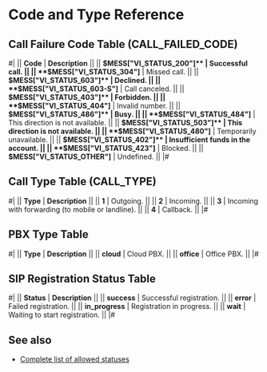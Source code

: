 # Code and Type Reference

## Call Failure Code Table (CALL_FAILED_CODE)

#|
|| **Code** | **Description** ||
|| **$MESS["VI_STATUS_200"]**
| Successful call. ||
|| **$MESS["VI_STATUS_304"]**
| Missed call. ||
|| **$MESS["VI_STATUS_603"]**
| Declined. ||
|| **$MESS["VI_STATUS_603-S"]**
| Call canceled. ||
|| **$MESS["VI_STATUS_403"]**
| Forbidden. ||
|| **$MESS["VI_STATUS_404"]**
| Invalid number. ||
|| **$MESS["VI_STATUS_486"]**
| Busy. ||
|| **$MESS["VI_STATUS_484"]**
| This direction is not available. ||
|| **$MESS["VI_STATUS_503"]**
| This direction is not available. ||
|| **$MESS["VI_STATUS_480"]**
| Temporarily unavailable. ||
|| **$MESS["VI_STATUS_402"]**
| Insufficient funds in the account. ||
|| **$MESS["VI_STATUS_423"]**
| Blocked. ||
|| **$MESS["VI_STATUS_OTHER"]**
| Undefined. ||
|#

## Call Type Table (CALL_TYPE)

#|
|| **Type** | **Description** ||
|| **1**
| Outgoing. ||
|| **2**
| Incoming. ||
|| **3**
| Incoming with forwarding (to mobile or landline). ||
|| **4**
| Callback. ||
|#

## PBX Type Table

#|
|| **Type** | **Description** ||
|| **cloud**
| Cloud PBX. ||
|| **office**
| Office PBX. ||
|#

## SIP Registration Status Table

#|
|| **Status** | **Description** ||
|| **success**
| Successful registration. ||
|| **error**
| Failed registration. ||
|| **in_progress**
| Registration in progress. ||
|| **wait**
| Waiting to start registration. ||
|#

## See also

- [Complete list of allowed statuses](https://en.wikipedia.org/wiki/List_of_SIP_response_codes)